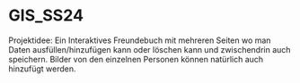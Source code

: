 # GIS_SS24
Projektidee: Ein Interaktives Freundebuch mit mehreren Seiten wo man Daten ausfüllen/hinzufügen kann oder löschen kann und zwischendrin auch speichern. Bilder von den einzelnen Personen können natürlich auch hinzufügt werden. 
